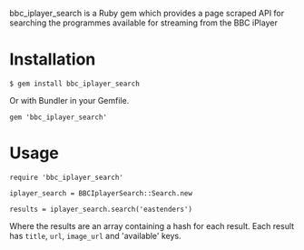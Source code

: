 bbc\_iplayer\_search is a Ruby gem which provides a page scraped API for
searching the programmes available for streaming from the BBC iPlayer

# Installation

    $ gem install bbc_iplayer_search

Or with Bundler in your Gemfile.

    gem 'bbc_iplayer_search'

# Usage

    require 'bbc_iplayer_search'

    iplayer_search = BBCIplayerSearch::Search.new
    
    results = iplayer_search.search('eastenders')
    
Where the results are an array containing a hash for each result. Each
result has `title`, `url`, `image_url` and 'available' keys.
